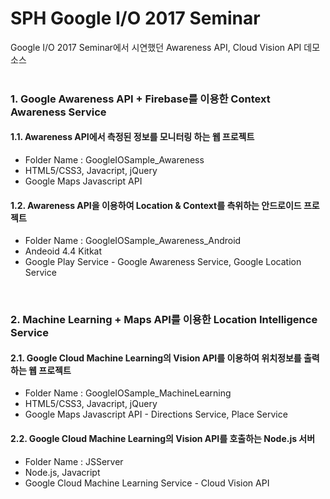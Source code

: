 # SPH Google I/O 2017 Seminar 
Google I/O 2017 Seminar에서 시연했던 Awareness API, Cloud Vision API 데모 소스
<br /> 
<br /> 

### 1. Google Awareness API + Firebase를 이용한 Context Awareness Service
#### 1.1. Awareness API에서 측정된 정보를 모니터링 하는 웹 프로젝트
- Folder Name : GoogleIOSample_Awareness
- HTML5/CSS3, Javacript, jQuery 
- Google Maps Javascript API 

#### 1.2. Awareness API을 이용하여 Location & Context를 측위하는 안드로이드 프로젝트 
- Folder Name : GoogleIOSample_Awareness_Android
- Andeoid 4.4 Kitkat
- Google Play Service - Google Awareness Service, Google Location Service
<br /> 

### 2. Machine Learning + Maps API를 이용한 Location Intelligence Service
#### 2.1. Google Cloud Machine Learning의 Vision API를 이용하여 위치정보를 출력하는 웹 프로젝트
- Folder Name : GoogleIOSample_MachineLearning
- HTML5/CSS3, Javacript, jQuery 
- Google Maps Javascript API - Directions Service, Place Service  

#### 2.2. Google Cloud Machine Learning의 Vision API를 호출하는 Node.js 서버
- Folder Name : JSServer
- Node.js, Javacript
- Google Cloud Machine Learning Service - Cloud Vision API
